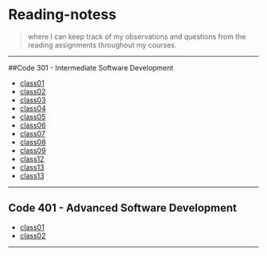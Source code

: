 # Reading-notess



> where I can keep track of my observations and questions from the reading assignments throughout my courses.

---
##Code 301 - Intermediate Software Development


*  [class01](./class%20301/class01.md)
*  [class02](./class%20301/class02.md)
*  [class03](./class%20301/class03.md)
*  [class04](./class%20301/class04.md)
*  [class05](./class%20301/class05.md)
*  [class06](./class%20301/class06.md)
*  [class07](./class%20301/class07.md)
*  [class08](./class%20301/class08.md)
*  [class09](./class%20301/class09.md)
*  [class12](./class%20301/class12.md)
*  [class13](./class%20301/class13.md)
*  [class13](./class%20301/class15.md)



---

## Code 401 - Advanced Software Development
*   [class01](./class%20401/read05.md)
*   [class02](./class%20401/read06.md)



---
